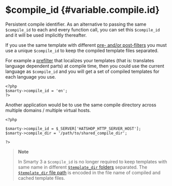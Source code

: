 \$compile\_id {#variable.compile.id}
=============

Persistent compile identifier. As an alternative to passing the same
`$compile_id` to each and every function call, you can set this
`$compile_id` and it will be used implicitly thereafter.

If you use the same template with different [pre- and/or
post-filters](#plugins.prefilters.postfilters) you must use a unique
`$compile_id` to keep the compiled template files separated.

For example a [prefilter](#plugins.prefilters.postfilters) that
localizes your templates (that is: translates language dependent parts)
at compile time, then you could use the current language as
`$compile_id` and you will get a set of compiled templates for each
language you use.


    <?php
    $smarty->compile_id = 'en';
    ?>

      

Another application would be to use the same compile directory across
multiple domains / multiple virtual hosts.


    <?php

    $smarty->compile_id = $_SERVER['HATSHOP_HTTP_SERVER_HOST'];
    $smarty->compile_dir = '/path/to/shared_compile_dir';

    ?>

      

> **Note**
>
> In Smarty 3 a `$compile_id` is no longer required to keep templates
> with same name in different [`$template_dir`
> folders](#variable.template.dir) separated. The [`$template_dir` file
> path](#variable.template.dir) is encoded in the file name of compiled
> and cached template files.
